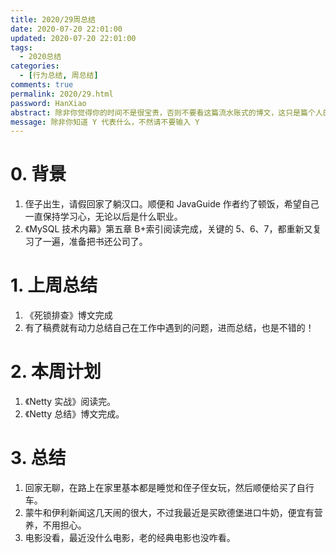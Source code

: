 ```yaml
---
title: 2020/29周总结
date: 2020-07-20 22:01:00
updated: 2020-07-20 22:01:00
tags:
  - 2020总结
categories: 
  - [行为总结, 周总结]
comments: true
permalink: 2020/29.html  
password: HanXiao
abstract: 除非你觉得你的时间不是很宝贵，否则不要看这篇流水账式的博文，这只是篇个人的工作的学习一个总结而已，没有包含任何的技术细节
message: 除非你知道 Y 代表什么，不然请不要输入 Y
---
```


# 0. 背景

1. 侄子出生，请假回家了躺汉口。顺便和 JavaGuide 作者约了顿饭，希望自己一直保持学习心，无论以后是什么职业。
2. 《MySQL 技术内幕》第五章 B+索引阅读完成，关键的 5、6、7，都重新又复习了一遍，准备把书还公司了。

<!--more-->

# 1. 上周总结

1. 《死锁排查》博文完成
2. 有了稿费就有动力总结自己在工作中遇到的问题，进而总结，也是不错的！

# 2. 本周计划

1. 《Netty 实战》阅读完。
1. 《Netty 总结》博文完成。

# 3. 总结

1. 回家无聊，在路上在家里基本都是睡觉和侄子侄女玩，然后顺便给买了自行车。
2. 蒙牛和伊利新闻这几天闹的很大，不过我最近是买欧德堡进口牛奶，便宜有营养，不用担心。
3. 电影没看，最近没什么电影，老的经典电影也没咋看。

